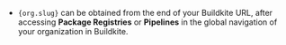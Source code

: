 - `{org.slug}` can be obtained from the end of your Buildkite URL, after accessing **Package Registries** or **Pipelines** in the global navigation of your organization in Buildkite.
